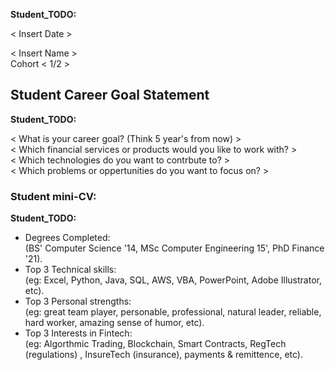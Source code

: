 __Student_TODO:__  

< Insert Date >

< Insert Name >  
Cohort < 1/2 >


## Student Career Goal Statement 

   __Student_TODO:__ 
 
  < What is your career goal? (Think 5 year's from now) >  
  < Which financial services or products would you like to work with? >  
  < Which technologies do you want to contrbute to? >  
  < Which problems or oppertunities do you want to focus on? >  

### Student mini-CV:

  __Student_TODO:__

  - Degrees Completed:    
        (BS' Computer Science '14, MSc Computer Engineering 15', PhD Finance '21).
  - Top 3 Technical skills:    
        (eg: Excel, Python, Java, SQL, AWS, VBA, PowerPoint, Adobe Illustrator, etc).
  - Top 3 Personal strengths:   
       (eg: great team player, personable, professional, natural leader, reliable, hard worker, amazing sense of humor, etc).
  - Top 3 Interests in Fintech:    
       (eg: Algorthmic Trading, Blockchain, Smart Contracts, RegTech (regulations) , InsureTech (insurance), payments & remittence, etc). 
